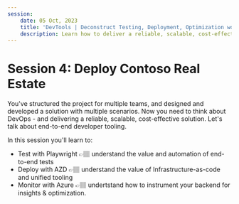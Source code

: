 ```yaml
---
session:
    date: 05 Oct, 2023
    title: 'DevTools | Deconstruct Testing, Deployment, Optimization workflows'
    description: Learn how to deliver a reliable, scalable, cost-effective solution with the help of best-in-class developer tooling.
---
```


# Session 4: Deploy Contoso Real Estate 

You've structured the project for multiple teams, and designed and developed a solution with multiple scenarios. Now you need to think about DevOps - and delivering a reliable, scalable, cost-effective solution. Let's talk about end-to-end developer tooling.

In this session you'll learn to:
 - Test with Playwright 👉🏽 understand the value and automation of end-to-end tests
 - Deploy with AZD 👉🏽 understand the value of Infrastructure-as-code and unified tooling
 - Monitor with Azure 👉🏽 undertstand how to instrument your backend for insights & optimization.

